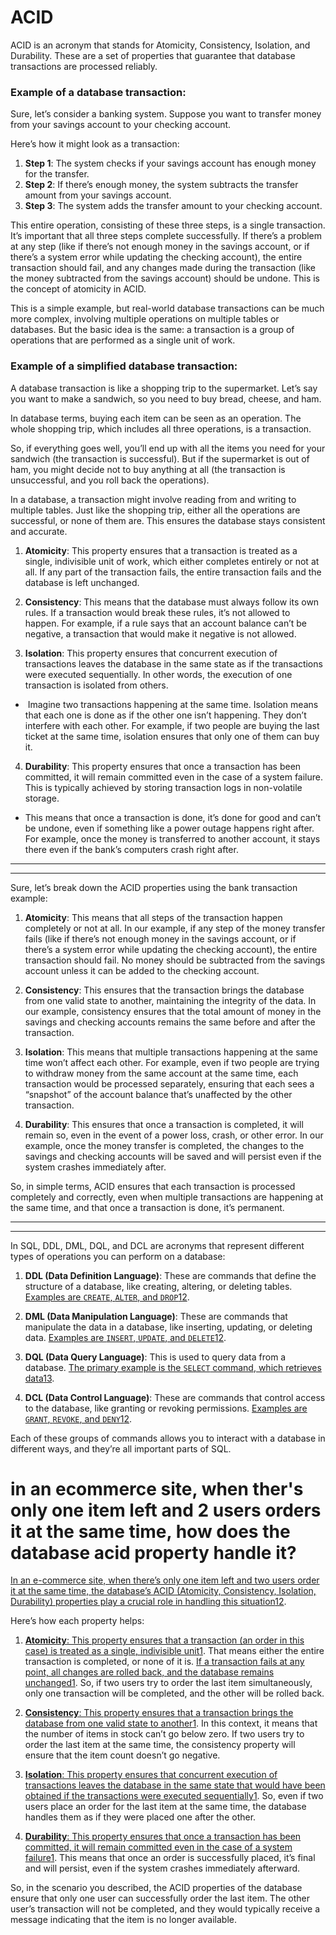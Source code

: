 # ACID

ACID is an acronym that stands for Atomicity, Consistency, Isolation, and Durability. These are a set of properties that guarantee that database transactions are processed reliably.

### Example of a database transaction:

Sure, let’s consider a banking system. Suppose you want to transfer money from your savings account to your checking account.

Here’s how it might look as a transaction:

1. **Step 1**: The system checks if your savings account has enough money for the transfer.
2. **Step 2**: If there’s enough money, the system subtracts the transfer amount from your savings account.
3. **Step 3**: The system adds the transfer amount to your checking account.

This entire operation, consisting of these three steps, is a single transaction. It’s important that all three steps complete successfully. If there’s a problem at any step (like if there’s not enough money in the savings account, or if there’s a system error while updating the checking account), the entire transaction should fail, and any changes made during the transaction (like the money subtracted from the savings account) should be undone. This is the concept of atomicity in ACID.

This is a simple example, but real-world database transactions can be much more complex, involving multiple operations on multiple tables or databases. But the basic idea is the same: a transaction is a group of operations that are performed as a single unit of work.

### Example of a simplified database transaction:

A database transaction is like a shopping trip to the supermarket. Let’s say you want to make a sandwich, so you need to buy bread, cheese, and ham.

In database terms, buying each item can be seen as an operation. The whole shopping trip, which includes all three operations, is a transaction.

So, if everything goes well, you’ll end up with all the items you need for your sandwich (the transaction is successful). But if the supermarket is out of ham, you might decide not to buy anything at all (the transaction is unsuccessful, and you roll back the operations).

In a database, a transaction might involve reading from and writing to multiple tables. Just like the shopping trip, either all the operations are successful, or none of them are. This ensures the database stays consistent and accurate.

1. **Atomicity**: This property ensures that a transaction is treated as a single, indivisible unit of work, which either completes entirely or not at all. If any part of the transaction fails, the entire transaction fails and the database is left unchanged.

2. **Consistency**: This means that the database must always follow its own rules. If a transaction would break these rules, it’s not allowed to happen. For example, if a rule says that an account balance can’t be negative, a transaction that would make it negative is not allowed.

3. **Isolation**: This property ensures that concurrent execution of transactions leaves the database in the same state as if the transactions were executed sequentially. In other words, the execution of one transaction is isolated from others.
-  Imagine two transactions happening at the same time. Isolation means that each one is done as if the other one isn’t happening. They don’t interfere with each other. For example, if two people are buying the last ticket at the same time, isolation ensures that only one of them can buy it.
4. **Durability**: This property ensures that once a transaction has been committed, it will remain committed even in the case of a system failure. This is typically achieved by storing transaction logs in non-volatile storage.
- This means that once a transaction is done, it’s done for good and can’t be undone, even if something like a power outage happens right after. For example, once the money is transferred to another account, it stays there even if the bank’s computers crash right after.

---

---

Sure, let’s break down the ACID properties using the bank transaction example:

1. **Atomicity**: This means that all steps of the transaction happen completely or not at all. In our example, if any step of the money transfer fails (like if there’s not enough money in the savings account, or if there’s a system error while updating the checking account), the entire transaction should fail. No money should be subtracted from the savings account unless it can be added to the checking account.

2. **Consistency**: This ensures that the transaction brings the database from one valid state to another, maintaining the integrity of the data. In our example, consistency ensures that the total amount of money in the savings and checking accounts remains the same before and after the transaction.

3. **Isolation**: This means that multiple transactions happening at the same time won’t affect each other. For example, even if two people are trying to withdraw money from the same account at the same time, each transaction would be processed separately, ensuring that each sees a “snapshot” of the account balance that’s unaffected by the other transaction.

4. **Durability**: This ensures that once a transaction is completed, it will remain so, even in the event of a power loss, crash, or other error. In our example, once the money transfer is completed, the changes to the savings and checking accounts will be saved and will persist even if the system crashes immediately after.

So, in simple terms, ACID ensures that each transaction is processed completely and correctly, even when multiple transactions are happening at the same time, and that once a transaction is done, it’s permanent.

---

---

In SQL, DDL, DML, DQL, and DCL are acronyms that represent different types of operations you can perform on a database:

1. **DDL (Data Definition Language)**: These are commands that define the structure of a database, like creating, altering, or deleting tables. [Examples are `CREATE`, `ALTER`, and `DROP`](https://learnsql.com/blog/what-is-dql-ddl-dml-in-sql/)[1](https://learnsql.com/blog/what-is-dql-ddl-dml-in-sql/)[2](https://www.geeksforgeeks.org/sql-ddl-dql-dml-dcl-tcl-commands/).

2. **DML (Data Manipulation Language)**: These are commands that manipulate the data in a database, like inserting, updating, or deleting data. [Examples are `INSERT`, `UPDATE`, and `DELETE`](https://learnsql.com/blog/what-is-dql-ddl-dml-in-sql/)[1](https://learnsql.com/blog/what-is-dql-ddl-dml-in-sql/)[2](https://www.geeksforgeeks.org/sql-ddl-dql-dml-dcl-tcl-commands/).

3. **DQL (Data Query Language)**: This is used to query data from a database. [The primary example is the `SELECT` command, which retrieves data](https://learnsql.com/blog/what-is-dql-ddl-dml-in-sql/)[1](https://learnsql.com/blog/what-is-dql-ddl-dml-in-sql/)[3](https://database.guide/what-is-dql/).

4. **DCL (Data Control Language)**: These are commands that control access to the database, like granting or revoking permissions. [Examples are `GRANT`, `REVOKE`, and `DENY`](https://learnsql.com/blog/what-is-dql-ddl-dml-in-sql/)[1](https://learnsql.com/blog/what-is-dql-ddl-dml-in-sql/)[2](https://www.geeksforgeeks.org/sql-ddl-dql-dml-dcl-tcl-commands/).

Each of these groups of commands allows you to interact with a database in different ways, and they’re all important parts of SQL.



# in an ecommerce site, when ther's only one item left and 2 users orders it at the same time, how does the database acid property handle it?



[In an e-commerce site, when there’s only one item left and two users order it at the same time, the database’s ACID (Atomicity, Consistency, Isolation, Durability) properties play a crucial role in handling this situation](https://www.geeksforgeeks.org/acid-properties-in-dbms/)[1](https://www.geeksforgeeks.org/acid-properties-in-dbms/)[2](https://airbyte.com/data-engineering-resources/transactional-databases-explained-acid-properties-and-best-practice).

Here’s how each property helps:

1. [**Atomicity**: This property ensures that a transaction (an order in this case) is treated as a single, indivisible unit](https://www.geeksforgeeks.org/acid-properties-in-dbms/)[1](https://www.geeksforgeeks.org/acid-properties-in-dbms/). That means either the entire transaction is completed, or none of it is. [If a transaction fails at any point, all changes are rolled back, and the database remains unchanged](https://www.geeksforgeeks.org/acid-properties-in-dbms/)[1](https://www.geeksforgeeks.org/acid-properties-in-dbms/). So, if two users try to order the last item simultaneously, only one transaction will be completed, and the other will be rolled back.

2. [**Consistency**: This property ensures that a transaction brings the database from one valid state to another](https://www.geeksforgeeks.org/acid-properties-in-dbms/)[1](https://www.geeksforgeeks.org/acid-properties-in-dbms/). In this context, it means that the number of items in stock can’t go below zero. If two users try to order the last item at the same time, the consistency property will ensure that the item count doesn’t go negative.

3. [**Isolation**: This property ensures that concurrent execution of transactions leaves the database in the same state that would have been obtained if the transactions were executed sequentially](https://www.geeksforgeeks.org/acid-properties-in-dbms/)[1](https://www.geeksforgeeks.org/acid-properties-in-dbms/). So, even if two users place an order for the last item at the same time, the database handles them as if they were placed one after the other.

4. [**Durability**: This property ensures that once a transaction has been committed, it will remain committed even in the case of a system failure](https://www.geeksforgeeks.org/acid-properties-in-dbms/)[1](https://www.geeksforgeeks.org/acid-properties-in-dbms/). This means that once an order is successfully placed, it’s final and will persist, even if the system crashes immediately afterward.

So, in the scenario you described, the ACID properties of the database ensure that only one user can successfully order the last item. The other user’s transaction will not be completed, and they would typically receive a message indicating that the item is no longer available.
